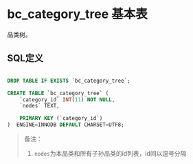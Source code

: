 # bc_category_tree 基本表

品类树。

## SQL定义

```sql

DROP TABLE IF EXISTS `bc_category_tree`;

CREATE TABLE `bc_category_tree` (
    `category_id` INT(11) NOT NULL,
    `nodes` TEXT,

    PRIMARY KEY (`category_id`)
)  ENGINE=INNODB DEFAULT CHARSET=UTF8;

```

> 备注：
> 1. `nodes`为本品类和所有子孙品类的id列表，id间以逗号分隔
